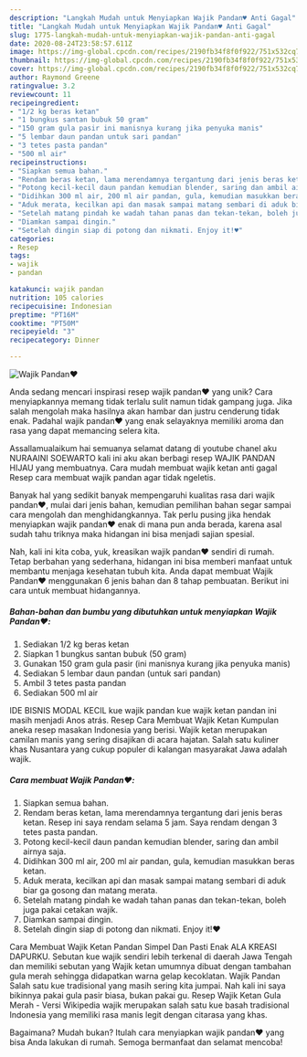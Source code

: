 ```yaml
---
description: "Langkah Mudah untuk Menyiapkan Wajik Pandan♥️ Anti Gagal"
title: "Langkah Mudah untuk Menyiapkan Wajik Pandan♥️ Anti Gagal"
slug: 1775-langkah-mudah-untuk-menyiapkan-wajik-pandan-anti-gagal
date: 2020-08-24T23:58:57.611Z
image: https://img-global.cpcdn.com/recipes/2190fb34f8f0f922/751x532cq70/wajik-pandan♥️-foto-resep-utama.jpg
thumbnail: https://img-global.cpcdn.com/recipes/2190fb34f8f0f922/751x532cq70/wajik-pandan♥️-foto-resep-utama.jpg
cover: https://img-global.cpcdn.com/recipes/2190fb34f8f0f922/751x532cq70/wajik-pandan♥️-foto-resep-utama.jpg
author: Raymond Greene
ratingvalue: 3.2
reviewcount: 11
recipeingredient:
- "1/2 kg beras ketan"
- "1 bungkus santan bubuk 50 gram"
- "150 gram gula pasir ini manisnya kurang jika penyuka manis"
- "5 lembar daun pandan untuk sari pandan"
- "3 tetes pasta pandan"
- "500 ml air"
recipeinstructions:
- "Siapkan semua bahan."
- "Rendam beras ketan, lama merendamnya tergantung dari jenis beras ketan. Resep ini saya rendam selama 5 jam. Saya rendam dengan 3 tetes pasta pandan."
- "Potong kecil-kecil daun pandan kemudian blender, saring dan ambil airnya saja."
- "Didihkan 300 ml air, 200 ml air pandan, gula, kemudian masukkan beras ketan."
- "Aduk merata, kecilkan api dan masak sampai matang sembari di aduk biar ga gosong dan matang merata."
- "Setelah matang pindah ke wadah tahan panas dan tekan-tekan, boleh juga pakai cetakan wajik."
- "Diamkan sampai dingin."
- "Setelah dingin siap di potong dan nikmati. Enjoy it!♥️"
categories:
- Resep
tags:
- wajik
- pandan

katakunci: wajik pandan 
nutrition: 105 calories
recipecuisine: Indonesian
preptime: "PT16M"
cooktime: "PT50M"
recipeyield: "3"
recipecategory: Dinner

---
```



![Wajik Pandan♥️](https://img-global.cpcdn.com/recipes/2190fb34f8f0f922/751x532cq70/wajik-pandan♥️-foto-resep-utama.jpg)

Anda sedang mencari inspirasi resep wajik pandan♥️ yang unik? Cara menyiapkannya memang tidak terlalu sulit namun tidak gampang juga. Jika salah mengolah maka hasilnya akan hambar dan justru cenderung tidak enak. Padahal wajik pandan♥️ yang enak selayaknya memiliki aroma dan rasa yang dapat memancing selera kita.

Assallamualaikum hai semuanya selamat datang di youtube chanel aku NURAAINI SOEWARTO kali ini aku akan berbagi resep WAJIK PANDAN HIJAU yang membuatnya. Cara mudah membuat wajik ketan anti gagal Resep cara membuat wajik pandan agar tidak ngeletis.

Banyak hal yang sedikit banyak mempengaruhi kualitas rasa dari wajik pandan♥️, mulai dari jenis bahan, kemudian pemilihan bahan segar sampai cara mengolah dan menghidangkannya. Tak perlu pusing jika hendak menyiapkan wajik pandan♥️ enak di mana pun anda berada, karena asal sudah tahu triknya maka hidangan ini bisa menjadi sajian spesial.


Nah, kali ini kita coba, yuk, kreasikan wajik pandan♥️ sendiri di rumah. Tetap berbahan yang sederhana, hidangan ini bisa memberi manfaat untuk membantu menjaga kesehatan tubuh kita. Anda dapat membuat Wajik Pandan♥️ menggunakan 6 jenis bahan dan 8 tahap pembuatan. Berikut ini cara untuk membuat hidangannya.

<!--inarticleads1-->

##### Bahan-bahan dan bumbu yang dibutuhkan untuk menyiapkan Wajik Pandan♥️:

1. Sediakan 1/2 kg beras ketan
1. Siapkan 1 bungkus santan bubuk (50 gram)
1. Gunakan 150 gram gula pasir (ini manisnya kurang jika penyuka manis)
1. Sediakan 5 lembar daun pandan (untuk sari pandan)
1. Ambil 3 tetes pasta pandan
1. Sediakan 500 ml air


IDE BISNIS MODAL KECIL kue wajik pandan kue wajik ketan pandan ini masih menjadi Anos atrás. Resep Cara Membuat Wajik Ketan Kumpulan aneka resep masakan Indonesia yang berisi. Wajik ketan merupakan camilan manis yang sering disajikan di acara hajatan. Salah satu kuliner khas Nusantara yang cukup populer di kalangan masyarakat Jawa adalah wajik. 

<!--inarticleads2-->

##### Cara membuat Wajik Pandan♥️:

1. Siapkan semua bahan.
1. Rendam beras ketan, lama merendamnya tergantung dari jenis beras ketan. Resep ini saya rendam selama 5 jam. Saya rendam dengan 3 tetes pasta pandan.
1. Potong kecil-kecil daun pandan kemudian blender, saring dan ambil airnya saja.
1. Didihkan 300 ml air, 200 ml air pandan, gula, kemudian masukkan beras ketan.
1. Aduk merata, kecilkan api dan masak sampai matang sembari di aduk biar ga gosong dan matang merata.
1. Setelah matang pindah ke wadah tahan panas dan tekan-tekan, boleh juga pakai cetakan wajik.
1. Diamkan sampai dingin.
1. Setelah dingin siap di potong dan nikmati. Enjoy it!♥️


Cara Membuat Wajik Ketan Pandan Simpel Dan Pasti Enak ALA KREASI DAPURKU. Sebutan kue wajik sendiri lebih terkenal di daerah Jawa Tengah dan memiliki sebutan yang Wajik ketan umumnya dibuat dengan tambahan gula merah sehingga didapatkan warna gelap kecoklatan. Wajik Pandan Salah satu kue tradisional yang masih sering kita jumpai. Nah kali ini saya bikinnya pakai gula pasir biasa, bukan pakai gu. Resep Wajik Ketan Gula Merah - Versi Wikipedia wajik merupakan salah satu kue basah tradisional Indonesia yang memiliki rasa manis legit dengan citarasa yang khas. 

Bagaimana? Mudah bukan? Itulah cara menyiapkan wajik pandan♥️ yang bisa Anda lakukan di rumah. Semoga bermanfaat dan selamat mencoba!
